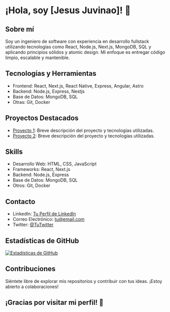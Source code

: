 # ¡Hola, soy [Jesus Juvinao]! 👋

## Sobre mí

Soy un ingeniero de software con experiencia en desarrollo fullstack utilizando tecnologías como React, Node.js, Next.js, MongoDB, SQL y aplicando principios sólidos y atomic design. Mi enfoque es entregar código limpio, escalable y mantenible.

## Tecnologías y Herramientas

- Frontend: React, Next.js, React Native, Express, Angular, Astro  
- Backend: Node.js, Express, Nestjs
- Base de Datos: MongoDB, SQL
- Otras: Git, Docker

## Proyectos Destacados

- [Proyecto 1](enlace-al-proyecto-1): Breve descripción del proyecto y tecnologías utilizadas.
- [Proyecto 2](enlace-al-proyecto-2): Breve descripción del proyecto y tecnologías utilizadas.

## Skills

- Desarrollo Web: HTML, CSS, JavaScript
- Frameworks: React, Next.js
- Backend: Node.js, Express
- Base de Datos: MongoDB, SQL
- Otros: Git, Docker

## Contacto

- LinkedIn: [Tu Perfil de LinkedIn](enlace-a-tu-linkedin)
- Correo Electrónico: tu@email.com
- Twitter: [@TuTwitter](enlace-a-tu-twitter)

## Estadísticas de GitHub

[![Estadísticas de GitHub](https://github-readme-stats.vercel.app/api?username=tu-usuario-de-github&show_icons=true&count_private=true&hide=contribs,prs)](https://github.com/tu-usuario-de-github)

## Contribuciones

Siéntete libre de explorar mis repositorios y contribuir con tus ideas. ¡Estoy abierto a colaboraciones!

## ¡Gracias por visitar mi perfil! 🚀
